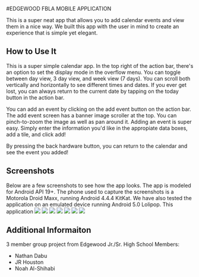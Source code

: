 #EDGEWOOD FBLA MOBILE APPLICATION

This is a super neat app that allows you to add calendar events and view them in a nice way.
We built this app with the user in mind to create an experience that is simple yet elegant.

How to Use It
------------
This is a super simple calendar app. In the top right of the action bar, there's an option to set the display mode in the overflow menu. You can toggle between day view, 3 day view, and week view (7 days). You can scroll both vertically and horizontally to see different times and dates. If you ever get lost, you can always return to the current date by tapping on the today button in the action bar.

You can add an event by clicking on the add event button on the action bar. The add event screen has a banner image scroller at the top. You can pinch-to-zoom the image as well as pan around it. Adding an event is super easy. Simply enter the information you'd like in the appropiate data boxes, add a tile, and click add!

By pressing the back hardware button, you can return to the calendar and see the event you added!



Screenshots
------------
Below are a few screenshots to see how the app looks. The app is modeled for Android API 19+. The phone used to capture the screenshots is a Motorola Droid Maxx, running Android 4.4.4 KitKat. 
We have also tested the application on an emulated device running Android 5.0 Lolipop.
This application 
![](images/basicScreen.png)
![](images/weekkkk.png)
![](images/oneDay.png)
![](images/AddBlank.png)
![](images/trains.png)
![](images/trainsAdded.png)
![](images/trainstrainstrains.png)


Additional Informaiton
------------
3 member group project from Edgewood Jr./Sr. High School
Members:
* Nathan Dabu
* JR Houston
* Noah Al-Shihabi

